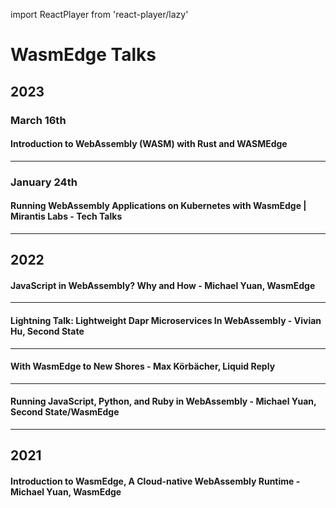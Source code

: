 import ReactPlayer from 'react-player/lazy'

# WasmEdge Talks

## 2023

### March 16th

#### Introduction to WebAssembly (WASM) with Rust and WASMEdge

<ReactPlayer url='https://www.youtube.com/live/shy9DYpoHtQ' />

---

### January 24th

#### Running WebAssembly Applications on Kubernetes with WasmEdge | Mirantis Labs - Tech Talks

<ReactPlayer url='https://youtu.be/--T-JFFNGlE' />

---

## 2022

#### JavaScript in WebAssembly? Why and How - Michael Yuan, WasmEdge

<ReactPlayer url='https://youtu.be/UogNdp-0Bgs' />

---

#### Lightning Talk: Lightweight Dapr Microservices In WebAssembly - Vivian Hu, Second State

<ReactPlayer url='https://youtu.be/RQYDCEF9c8c' />

---

#### With WasmEdge to New Shores - Max Körbächer, Liquid Reply

<ReactPlayer url='https://youtu.be/LgZIPzc_IeQ' />

---

#### Running JavaScript, Python, and Ruby in WebAssembly - Michael Yuan, Second State/WasmEdge

<ReactPlayer url='https://youtu.be/TBs0MYmtgGI' />

---

## 2021

#### Introduction to WasmEdge, A Cloud-native WebAssembly Runtime - Michael Yuan, WasmEdge

<ReactPlayer url='https://youtu.be/9LpvgWaG_T0' />
